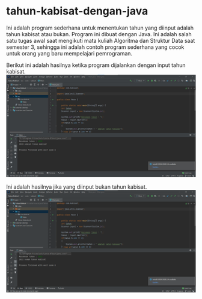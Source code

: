 # tahun-kabisat-dengan-java
Ini adalah program sederhana untuk menentukan tahun yang diinput adalah tahun kabisat atau bukan. Program ini dibuat dengan Java. Ini adalah salah satu tugas awal saat mengikuti mata kuliah Algoritma dan Struktur Data saat semester 3, sehingga ini adalah contoh program sederhana yang cocok untuk orang yang baru mempelajari pemrograman.

Berikut ini adalah hasilnya ketika program dijalankan dengan input tahun kabisat.
![alt text](https://github.com/zalks/tahun-kabisat-dengan-java/blob/main/foto.jpg?raw=true)

Ini adalah hasilnya jika yang diinput bukan tahun kabisat.
![alt text](https://github.com/zalks/tahun-kabisat-dengan-java/blob/main/image.png?raw=true)
